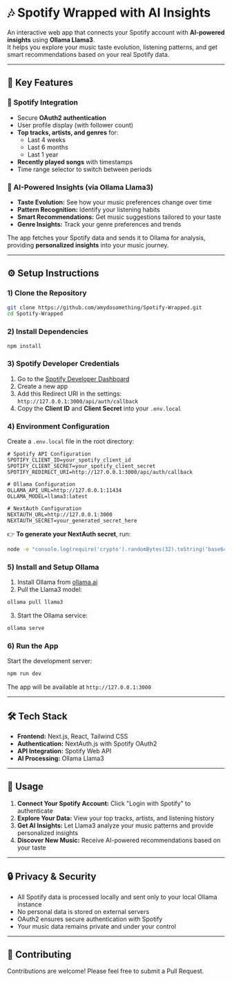 # 🎶 Spotify Wrapped with AI Insights

An interactive web app that connects your Spotify account with **AI-powered insights** using **Ollama Llama3**.  
It helps you explore your music taste evolution, listening patterns, and get smart recommendations based on your real Spotify data.

---

## 🎵 Key Features

### 🔗 Spotify Integration
- Secure **OAuth2 authentication**
- User profile display (with follower count)
- **Top tracks, artists, and genres** for:
  - Last 4 weeks  
  - Last 6 months  
  - Last 1 year
- **Recently played songs** with timestamps
- Time range selector to switch between periods

### 🤖 AI-Powered Insights (via Ollama Llama3)
- **Taste Evolution:** See how your music preferences change over time  
- **Pattern Recognition:** Identify your listening habits  
- **Smart Recommendations:** Get music suggestions tailored to your taste  
- **Genre Insights:** Track your genre preferences and trends  

The app fetches your Spotify data and sends it to Ollama for analysis, providing **personalized insights** into your music journey.

---

## ⚙️ Setup Instructions

### 1) Clone the Repository
```bash
git clone https://github.com/amydosomething/Spotify-Wrapped.git
cd Spotify-Wrapped
```

### 2) Install Dependencies
```bash
npm install
```

### 3) Spotify Developer Credentials
1. Go to the [Spotify Developer Dashboard](https://developer.spotify.com/dashboard)
2. Create a new app
3. Add this Redirect URI in the settings: `http://127.0.0.1:3000/api/auth/callback`
4. Copy the **Client ID** and **Client Secret** into your `.env.local`

### 4) Environment Configuration
Create a `.env.local` file in the root directory:

```env
# Spotify API Configuration
SPOTIFY_CLIENT_ID=your_spotify_client_id
SPOTIFY_CLIENT_SECRET=your_spotify_client_secret
SPOTIFY_REDIRECT_URI=http://127.0.0.1:3000/api/auth/callback

# Ollama Configuration
OLLAMA_API_URL=http://127.0.0.1:11434
OLLAMA_MODEL=llama3:latest

# NextAuth Configuration
NEXTAUTH_URL=http://127.0.0.1:3000
NEXTAUTH_SECRET=your_generated_secret_here
```

👉 **To generate your NextAuth secret**, run:
```bash
node -e "console.log(require('crypto').randomBytes(32).toString('base64'))"
```

### 5) Install and Setup Ollama
1. Install Ollama from [ollama.ai](https://ollama.ai)
2. Pull the Llama3 model:
```bash
ollama pull llama3
```
3. Start the Ollama service:
```bash
ollama serve
```

### 6) Run the App
Start the development server:
```bash
npm run dev
```

The app will be available at `http://127.0.0.1:3000`

---

## 🛠️ Tech Stack

- **Frontend:** Next.js, React, Tailwind CSS
- **Authentication:** NextAuth.js with Spotify OAuth2
- **API Integration:** Spotify Web API
- **AI Processing:** Ollama Llama3

---

## 📱 Usage

1. **Connect Your Spotify Account:** Click "Login with Spotify" to authenticate
2. **Explore Your Data:** View your top tracks, artists, and listening history
3. **Get AI Insights:** Let Llama3 analyze your music patterns and provide personalized insights
4. **Discover New Music:** Receive AI-powered recommendations based on your taste

---

## 🔒 Privacy & Security

- All Spotify data is processed locally and sent only to your local Ollama instance
- No personal data is stored on external servers
- OAuth2 ensures secure authentication with Spotify
- Your music data remains private and under your control

---

## 🤝 Contributing

Contributions are welcome! Please feel free to submit a Pull Request.

